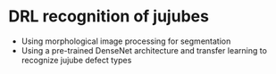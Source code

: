 # DRL recognition of jujubes 
- Using morphological image processing for segmentation 
- Using a pre-trained DenseNet architecture and transfer learning to recognize jujube defect types
